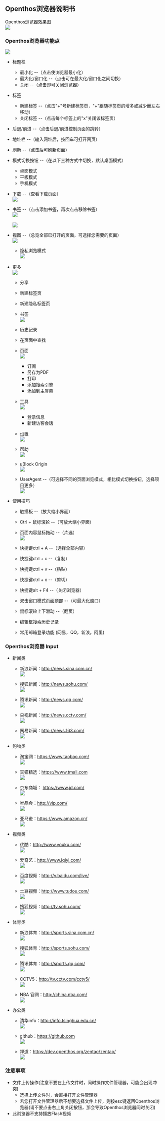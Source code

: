 ## Openthos浏览器说明书
Openthos浏览器效果图  
![](../pic/soft/Internet_58/Internet_home.png)

### Openthos浏览器功能点
![](../pic/soft/Internet_58/Internet_overview.png)

   - 标题栏
      - 最小化 --（点击使浏览器最小化）
      - 最大化/窗口化 --（点击可在最大化/窗口化之间切换）
      - 关闭 --（点击即可关闭浏览器）
   - 标签
      - 新建标签 --（点击"+"号新建标签页，"+"跟随标签页的增多或减少而左右移动）
      - 关闭标签 --（点击每个标签上的"x"关闭该标签页）
   - 后退/前进 --（点击后退/前进控制页面的跳转）
   - 地址栏 --（输入网址后，按回车可打开网页）
   - 刷新 --（点击后可刷新页面）
   - 模式切换按钮 --（在以下三种方式中切换，默认桌面模式）
      - 桌面模式
      - 平板模式
      - 手机模式
   - 下载 --（查看下载页面）  
![](../pic/soft/Internet_58/Internet_Downloads.png)
   - 书签 --（点击添加书签，再次点击移除书签）  
![](../pic/soft/Internet_58/Internet_mark.png)<br />  
![](../pic/soft/Internet_58/Internet_unmark.png)

   - 视图 --（总览全部已打开的页面，可选择您需要的页面）  
![](../pic/soft/Internet_58/Internet_view.png)

      - 隐私浏览模式  
![](../pic/soft/Internet_58/Internet_private.png)

   - 更多  
![](../pic/soft/Internet_58/Internet_more.png)

      - 分享
      - 新建标签页
      - 新建隐私标签页
      - 书签  
![](../pic/soft/Internet_58/Internet_bookmarks.png)

      - 历史记录
      - 在页面中查找
      - 页面  
![](../pic/soft/Internet_58/Internet_page.png)

         - 订阅
         - 另存为PDF
         - 打印
         - 添加搜索引擎
         - 添加到主屏幕
      - 工具  
![](../pic/soft/Internet_58/Internet_tools.png)

         - 登录信息
         - 新建访客会话
      - 设置  
![](../pic/soft/Internet_58/Internet_setting.png)

      - 帮助  
![](../pic/soft/Internet_58/Internet_help.png)

      - uBlock Origin  
![](../pic/soft/Internet_58/Internet_ublock.png)

      - UserAgent --（可选择不同的页面浏览模式，相比模式切换按钮，选择项目更多）  
![](../pic/soft/Internet_58/Internet_agent.png)

   - 使用技巧
      - 触摸板 --（放大缩小界面）
      - Ctrl + 鼠标滚轮 --（可放大缩小界面）
      - 页面内容鼠标拖动 --（片选）  
![](../pic/soft/Internet_58/Internet_choose.png)

      - 快捷键ctrl + A --（选择全部内容）
      - 快捷键ctrl + c --（复制）
      - 快捷键ctrl + v --（粘贴）
      - 快捷键ctrl + x --（剪切）
      - 快捷键alt + F4 --（关闭浏览器）
      - 双击窗口模式页面顶部 --（可最大化窗口）
      - 鼠标滚轮上下滑动 --（翻页）
      - 编辑框搜索历史记录
      - 常用邮箱登录功能 (网易，QQ，新浪，阿里)

### Openthos浏览器 Input
   - 新闻类
      - 新浪新闻：http://news.sina.com.cn/  
![](../pic/soft/Internet_58/Internet_sinanews.png)

      - 搜狐新闻：http://news.sohu.com/  
![](../pic/soft/Internet_58/Internet_sohunews.png)

      - 腾讯新闻：http://news.qq.com/  
![](../pic/soft/Internet_58/Internet_tencentnews.png)

      - 央视新闻：http://news.cctv.com/  
![](../pic/soft/Internet_58/Internet_cctvnews.png)

      - 网易新闻：http://news.163.com/  
![](../pic/soft/Internet_58/Internet_163news.png)

   - 购物类
      - 淘宝网：https://www.taobao.com/  
![](../pic/soft/Internet_58/Internet_taobao.png)

      - 天猫精选：https://www.tmall.com  
![](../pic/soft/Internet_58/Internet_tmall.png)

      - 京东商城： https://www.jd.com/  
![](../pic/soft/Internet_58/Internet_jd.png)

      - 唯品会：http://vip.com/  
![](../pic/soft/Internet_58/Internet_vip.png)

      - 亚马逊：https://www.amazon.cn/  
![](../pic/soft/Internet_58/Internet_amazon.png)

   - 视频类
      - 优酷：http://www.youku.com/  
![]( ../pic/soft/Internet_58/Internet_youku.png)

      - 爱奇艺：http://www.iqiyi.com/  
![](../pic/soft/Internet_58/Internet_iqiyi.png)

      - 百度视频：http://v.baidu.com/live/  
![](../pic/soft/Internet_58/Internet_vbaidu.png)

      - 土豆视频：http://www.tudou.com/  
![]( ../pic/soft/Internet_58/Internet_tudou.png)

      - 搜狐视频：http://tv.sohu.com/  
![](../pic/soft/Internet_58/Internet_tvsohu.png)

   - 体育类
      - 新浪体育：http://sports.sina.com.cn/  
![](../pic/soft/Internet_58/Internet_sinasports.png)

      - 搜狐体育：http://sports.sohu.com/  
![](../pic/soft/Internet_58/Internet_sohusports.png)

      - 腾讯体育：http://sports.qq.com/  
![](../pic/soft/Internet_58/Internet_qqsports.png)

      - CCTV5：http://tv.cctv.com/cctv5/  
![](../pic/soft/Internet_58/Internet_cctv5.png)

      - NBA 官网：http://china.nba.com/  
![](../pic/soft/Internet_58/Internet_nba.png)

   - 办公类
      - 清华info：http://info.tsinghua.edu.cn/  
![](../pic/soft/Internet_58/Internet_tsinghua.png)

      - github：https://github.com  
![](../pic/soft/Internet_58/Internet_github.png)

      - 禅道：https://dev.openthos.org/zentao/zentao/  
![](../pic/soft/Internet_58/Internet_chandao.png)

### 注意事项
   -  文件上传操作(注意不要在上传文件时，同时操作文件管理器，可能会出现冲突)
      - 选择上传文件时，会直接打开文件管理器
      - 若您打开文件管理器后不想要选择文件上传，则按esc键返回Openthos浏览器(请不要点击右上角关闭按钮，那会导致Openthos浏览器同时关闭)
   - 此浏览器不支持播放Flash视频
